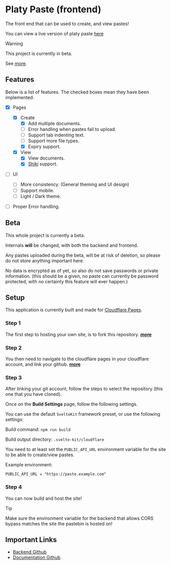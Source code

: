# Platy Paste (frontend)

The front end that can be used to create, and view pastes!

You can view a live version of platy paste [here](https://paste.mplaty.com/)

> [!WARNING]
> This project is currently in beta.
>
> See [more](#beta).


## Features

Below is a list of features. The checked boxes mean they have been implemented.

- [x] Pages
    - [x] Create
        - [x] Add multiple documents.
        - [ ] Error handling when pastes fail to upload.
        - [ ] Support tab indenting text.
        - [ ] Support more file types.
        - [x] Expiry support.
    - [x] View
        - [x] View documents.
        - [x] [Shiki](https://shiki.style/) support.
- [ ] UI
    - [ ] More consistency. (General theming and UI design)
    - [ ] Support mobile.
    - [ ] Light / Dark theme.
- [ ] Proper Error handling.


## Beta

This whole project is currently a beta.

Internals **will** be changed, with both the backend and frontend.

Any pastes uploaded during the beta, will be at risk of deletion, so please do not store anything important here.

No data is encrypted as of yet,
so also do not save passwords or private information.
(this should be a given,
no paste can currently be password protected,
with no certainty this feature will ever happen.)


## Setup

This application is currently built and made for [Cloudflare Pages](https://pages.cloudflare.com/).

### Step 1
The first step to hosting your own site, is to fork this repository. [**more**](https://docs.github.com/en/pull-requests/collaborating-with-pull-requests/working-with-forks/fork-a-repo)

### Step 2

You then need to navigate to the cloudflare pages in your cloudflare account,
and link your github. [**more**](https://developers.cloudflare.com/pages/get-started/git-integration/)

### Step 3

After linking your git account, follow the steps to select the repository (this one that you have cloned).

Once on the **Build Settings** page, follow the following settings.

You can use the default `SvelteKit` framework preset, or use the following settings:

Build command: `npm run build`

Build output directory: `.svelte-kit/cloudflare`

You need to at least set the `PUBLIC_API_URL` environment variable for the site to be able to create/view pastes.

Example environment:
```env
PUBLIC_API_URL = "https://paste.example.com"
```

### Step 4

You can now build and host the site!

> [!TIP]
> Make sure the environment variable for the backend that allows CORS bypass matches the site the pastebin is hosted on!


## Important Links

- [Backend Github](https://github.com/mplatypus/platy-paste-backend)
- [Documentation Github](https://github.com/mplatypus/platy-paste-documentation)

